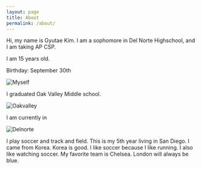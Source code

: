 ```yaml
---
layout: page
title: About
permalink: /about/
---
```


Hi, my name is Gyutae Kim. I am a sophomore in Del Norte Highschool, and I am taking AP CSP. 
<p>I am 15 years old.</p>
<p>Birthday: September 30th</p>

![Myself]({{site.baseurl}}/images/me.jpg)

I graduated Oak Valley Middle school. 

![Oakvalley]({{site.baseurl}}/images/oakvalley.png)

I am currently in 

![Delnorte]({{site.baseurl}}/images/delnorte_logo.png)

I play soccer and track and field. This is my 5th year living in San Diego. I came from Korea. Korea is good. I like soccer because I like running. I also like watching soccer. My favorite team is Chelsea. London will always be blue. 